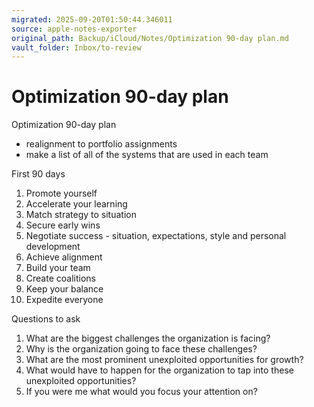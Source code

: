 ```yaml
---
migrated: 2025-09-20T01:50:44.346011
source: apple-notes-exporter
original_path: Backup/iCloud/Notes/Optimization 90-day plan.md
vault_folder: Inbox/to-review
---
```

# Optimization 90-day plan

Optimization 90-day plan 

- realignment to portfolio assignments
- make a list of all of the systems that are used in each team

First 90 days
1. Promote yourself
2. Accelerate your learning
3. Match strategy to situation
4. Secure early wins
5. Negotiate success - situation, expectations, style and personal development
6. Achieve alignment
7. Build your team
8. Create coalitions
9. Keep your balance 
10. Expedite everyone 

Questions to ask 
1. What are the biggest challenges the organization is facing?
2. Why is the organization going to face these challenges?
3. What are the most prominent unexploited opportunities for growth?
4. What would have to happen for the organization to tap into these unexploited opportunities?
5. If you were me what would you focus your attention on?
